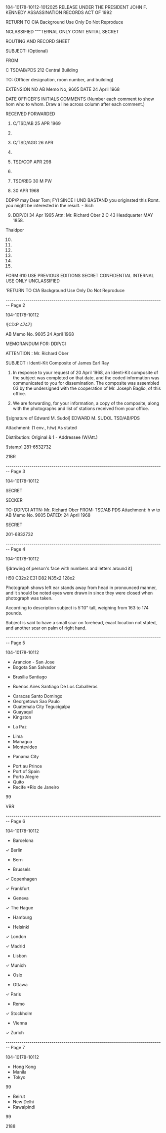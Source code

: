 104-10178-10112-1012025 RELEASE UNDER THE PRESIDENT JOHN F. KENNEDY ASSASSINATION RECORDS ACT OF 1992

RETURN TO CIA
Background Use Only
Do Not Reproduce

NCLASSIFIED """TERNAL ONLY CONT ENTIAL SECRET

ROUTING AND RECORD SHEET

SUBJECT: (Optional)

FROM

C TSD/AB/PDS
212 Central Building

TO: (Officer designation, room number, and building)

EXTENSION NO AB Memo No, 9605
DATE 24 April 1968

DATE
OFFICER'S
INITIALS
COMMENTS (Number each comment to show hom who to whom. Draw a line across column after each comment.)

RECEIVED FORWARDED

1. C/TSD/AB 25 APR 1969

2. 
3. C/TSD/AGG 26 APR

4. 
5. TSD/COP APR 298

6. 
7. TSD/REG 30 M PW

8. 30 APR 1968

DDP/P
may
Dear Tom; FYI
SINCE I UND BASTAND you originsted this Romt. you might be interested in the result. - Sich

9. DDP/CI 34 Apr 1965
   Attn: Mr. Richard Ober
   2 C 43 Headquarter MAY 1858.

Thaidpor

10. 
11. 
12. 
13. 
14. 
15. 
FORM 610 USE PREVIOUS EDITIONS SECRET CONFIDENTIAL INTERNAL USE ONLY UNCLASSIFIED

'RETURN TO CIA
Background Use Only
Do Not Reproduce


-------------------------------------------------------------------------------- Page 2

104-10178-10112

![CD:P 4747]

AB Memo No. 9605
24 April 1968

MEMORANDUM FOR: DDP/CI

ATTENTION : Mr. Richard Ober

SUBJECT : Identi-Kit Composite of James Earl Ray

1. In response to your request of 20 April 1968, an Identi-Kit composite of the subject was completed on that date, and the coded information was communicated to you for dissemination. The composite was assembled 03 by the undersigned with the cooperation of Mr. Joseph Baglio, of this office.

2. We are forwarding, for your information, a copy of the composite, along with the photographs and list of stations received from your office.

![signature of Edward M. Sudol]
EDWARD M. SUDOL
TSD/AB/PDS

Attachment: (1 env., h/w)
As stated

Distribution:
Original & 1 - Addressee (W/Att.)

![stamp]
281-6532732

21BR


-------------------------------------------------------------------------------- Page 3

104-10178-10112

SECRET

SECKER

TO: DDP/CI
ATTN: Mr. Richard Ober
FROM: TSD/AB PDS
Attachment: h w to AB Memo No. 9605
DATED: 24 April 1968

SECRET

201-6832732


-------------------------------------------------------------------------------- Page 4

104-10178-10112

![drawing of person's face with numbers and letters around it]

H50 C32x2 E31 D82 N35x2 128x2

Photograph shows left ear stands away from head in pronounced manner, and it should be noted eyes were drawn in since they were closed when photograph was taken.

According to description subject is 5'10" tall, weighing from 163 to 174 pounds.

Subject is said to have a small scar on forehead, exact location not stated, and another scar on palm of right hand.


-------------------------------------------------------------------------------- Page 5

104-10178-10112

*   Arancion - San Jose
*   Bogota San Salvador
-   Brasilia Santiago
*   Buenos Aires Santiago De Los Caballeros
-   Caracas Santo Domingo
-   Georgetown Sao Paulo
-   Guatemala City Tegucigalpa
-   Guayaquil
-   Kingston
*   La Paz
-   Lima
-   Managua
-   Montevideo
*   Panama City
-   Port au Prince
-   Port of Spain
-   Porto Alegre
-   Quito
-   Recife
    *Rio de Janeiro

99

VBR


-------------------------------------------------------------------------------- Page 6

104-10178-10112

- Barcelona

✓ Berlin

- Bern

- Brussels

✓ Copenhagen

✓ Frankfurt

- Geneva

✓ The Hague

- Hamburg

- Helsinki

✓ London

✓ Madrid

- Lisbon

✓ Munich

- Oslo

- Ottawa

✓ Paris

- Remo

✓ Stockholm

- Vienna

✓ Zurich


-------------------------------------------------------------------------------- Page 7

104-10178-10112

* Hong Kong
* Manila
* Tokyo

99

* Beirut
* New Delhi
* Rawalpindi

99

2188
